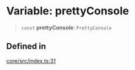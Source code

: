 # Variable: prettyConsole

> `const` **prettyConsole**: `PrettyConsole`

## Defined in

[core/src/index.ts:31](https://github.com/ai16z/eliza/blob/04630632db51d7d3c06f5bec41e6fb1423e43340/core/src/index.ts#L31)
